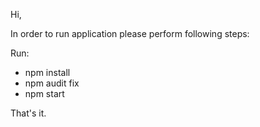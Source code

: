 
Hi,

In order to run application please perform following steps:

Run:
- npm install
- npm audit fix
- npm start

That's it.

